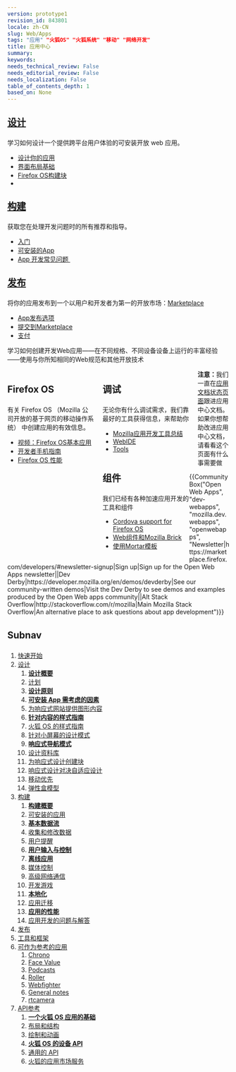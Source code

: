 ```yaml
---
version: prototype1
revision_id: 843801
locale: zh-CN
slug: Web/Apps
tags: "应用" "火狐OS" "火狐系统" "移动" "网络开发"
title: 应用中心
summary: 
keywords: 
needs_technical_review: False
needs_editorial_review: False
needs_localization: False
table_of_contents_depth: 1
based_on: None
---
```

<div class="initial-steps clear" id="sect1">
<div class="panel">
<h2 class="section-design" id="设计" style="margin-bottom: 20px; line-height: 30px; "><a href="https://developer.mozilla.org/zh-CN/docs/Web/Apps/Design">设计</a></h2>

<p>学习如何设计一个提供跨平台用户体验的可安装开放 web 应用。</p>

<ul class="no-bullets">
 <li><a href="https://developer.mozilla.org/zh-CN/Apps/Design/Planning_your_app">设计你的应用</a></li>
 <li><a href="https://developer.mozilla.org/zh-CN/Apps/Design/UI_layout_basics">界面布局基础</a></li>
 <li><a href="https://developer.mozilla.org/zh-CN/Apps/Design/Firefox_OS_building_blocks">Firefox OS构建块</a></li>
 <li>&nbsp;</li>
</ul>
</div>

<div class="panel">
<h2 class="section-build" id="构建" style="margin-bottom: 20px; line-height: 30px; "><a href="https://developer.mozilla.org/zh-CN/docs/Web/Apps/Build">构建</a></h2>

<p>获取您在处理开发问题时的所有推荐和指导。</p>

<ul class="no-bullets">
 <li><a href="https://developer.mozilla.org/zh-CN/Apps/Quickstart">入门</a></li>
 <li><a href="https://developer.mozilla.org/zh-CN/Apps/Build/installable_apps">可安装的App</a></li>
 <li><a href="https://developer.mozilla.org/zh-CN/Apps/Developing/App_development_FAQ">App 开发常见问题&nbsp;</a></li>
</ul>
</div>

<div class="panel">
<h2 class="section-publish" id="发布" style="margin-bottom: 20px; line-height: 30px; "><a href="https://developer.mozilla.org/zh-CN/docs/Mozilla/Marketplace">发布</a></h2>

<p>将你的应用发布到一个以用户和开发者为第一的开放市场：<a href="https://developer.mozilla.org/zh-CN/Marketplace">Marketplace</a></p>

<ul class="no-bullets">
 <li><a href="https://developer.mozilla.org/zh-CN/Marketplace/Publishing/Publish_options">App发布选项</a></li>
 <li><a href="https://developer.mozilla.org/zh-CN/Marketplace/Submission/Submitting_an_app">提交到Marketplace</a></li>
 <li><a href="https://developer.mozilla.org/zh-CN/Marketplace/Monetization">支付</a></li>
</ul>
</div>
</div>

<div class="summary">
<p><span class="seoSummary" style="border-bottom-width:0px; border-left-width:0px; border-right-width:0px; border-top-width:0px; padding-bottom:0px; padding-left:0px; padding-right:0px; padding-top:0px">学习如何创建开发Web应用——在不同规格、不同设备设备上运行的丰富经验——使用与你所知相同的Web规范和其他开放技术</span></p>
</div>

<div class="column-container">
<div class="column-4" style="margin-right: 19px; width: 197px; float: left; ">
<h2 id="Firefox_OS" style="margin-bottom: 20px; line-height: 30px; ">Firefox OS</h2>

<p>有关 Firefox OS （Mozilla 公司开放的基于网页的移动操作系统） 中创建应用的有效信息。&nbsp;</p>

<ul>
 <li><a href="https://developer.mozilla.org/zh-CN/Firefox_OS/Screencast_series:_App_Basics_for_Firefox_OS">视频：Firefox OS基本应用</a></li>
 <li><a href="https://developer.mozilla.org/zh-CN/Firefox_OS/Developer_phone_guide">开发者手机指南</a></li>
 <li><a href="https://developer.mozilla.org/zh-CN/Apps/Build/Performance/Firefox_OS_performance_testing">Firefox OS 性能</a></li>
</ul>
</div>

<div class="column-4" style="margin-right: 19px; width: 197px; float: left; ">
<h2 id="调试" style="margin-bottom: 20px; line-height: 30px; ">调试</h2>

<p>无论你有什么调试需求，我们靠最好的工具获得信息，来帮助你</p>

<ul>
 <li><a href="https://developer.mozilla.org/zh-CN/Apps/Tools_and_frameworks/App_developer_tools">Mozilla应用开发工具总结</a></li>
 <li><a href="https://developer.mozilla.org/zh-CN/docs/Tools/WebIDE">WebIDE</a></li>
 <li><a href="https://developer.mozilla.org/zh-CN/docs/Tools">Tools</a></li>
</ul>
</div>

<div class="column-4" style="width: 197px; float: left; ">
<h2 id="组件" style="margin-bottom: 20px; line-height: 30px; ">组件</h2>

<p>我们已经有各种加速应用开发的工具和组件</p>

<ul>
 <li><a href="https://developer.mozilla.org/zh-CN/Apps/Tools_and_frameworks/Cordova_support_for_Firefox_OS">Cordova support for Firefox OS</a></li>
 <li><a href="https://developer.mozilla.org/zh-CN/Apps/Tools_and_frameworks/Web_components">Web组件和Mozilla Brick</a></li>
 <li><a href="https://developer.mozilla.org/zh-CN/docs/Web/Apps/Developing/App_templates">使用Mortar模板</a></li>
</ul>
</div>
</div>

<div class="note">
<p><strong>注意：</strong>我们一直在<a href="https://developer.mozilla.org/zh-CN/docs/MDN/Doc_status/Apps">应用文档状态页面</a>跟进应用中心文档。如果你想帮助改进应用中心文档，请看看这个页面有什么事需要做</p>
</div>

<p>{{CommunityBox("Open Web Apps", "dev-webapps", "mozilla.dev.webapps", "openwebapps", "Newsletter|https://marketplace.firefox.com/developers/#newsletter-signup|Sign up|Sign up for the Open Web Apps newsletter||Dev Derby|https://developer.mozilla.org/en/demos/devderby|See our community-written demos|Visit the Dev Derby to see demos and examples produced by the Open Web apps community||Alt Stack Overflow|http://stackoverflow.com/r/mozilla|Main Mozilla Stack Overflow|An alternative place to ask questions about app development")}}</p>

<h2 id="Subnav" style="margin-bottom: 20px; line-height: 30px; ">Subnav</h2>

<ol>
 <li><a href="https://developer.mozilla.org/zh-CN/Apps/Quickstart">快速开始</a></li>
 <li><a href="https://developer.mozilla.org/zh-CN/Apps/Design" title="Information regarding app and interface design practices.">设计</a>
  <ol>
   <li><strong><a href="https://developer.mozilla.org/zh-CN/Apps/Design">设计概要</a></strong></li>
   <li><a href="https://developer.mozilla.org/zh-CN/Apps/Design/Planning_your_app">计划</a></li>
   <li><strong><a href="https://developer.mozilla.org/zh-CN/Apps/Design/Design_Principles">设计原则</a></strong></li>
   <li><strong><a href="https://developer.mozilla.org/zh-CN/Apps/Design/Installed_app_considerations">可安装 App 需考虑的因素</a></strong></li>
   <li><a href="https://developer.mozilla.org/zh-CN/Apps/Design/Graphics_for_responsive_sites">为响应式网站提供图形内容</a></li>
   <li><strong><a href="https://developer.mozilla.org/zh-CN/Apps/Design/Content">针对内容的样式指南</a></strong></li>
   <li><a href="http://www.mozilla.org/zh-CN/styleguide/products/firefox-os/">火狐 OS 的样式指南</a></li>
   <li><a href="https://developer.mozilla.org/zh-CN/Apps/Design/Patterns">针对小屏幕的设计模式</a></li>
   <li><strong><a href="https://developer.mozilla.org/zh-CN/Apps/Design/Responsive_Navigation_Patterns">响应式导航模式</a></strong></li>
   <li><a href="https://developer.mozilla.org/zh-CN/Apps/Design/Design_asset_library">设计资料库</a></li>
   <li><a href="https://developer.mozilla.org/zh-CN/Apps/app_layout/responsive_design_building_blocks">为响应式设计创建块</a></li>
   <li><a href="https://developer.mozilla.org/zh-CN/Apps/app_layout/Responsive_design_versus_adaptive_design">响应式设计对决自适应设计</a></li>
   <li><a href="https://developer.mozilla.org/zh-CN/Apps/app_layout/Mobile_first">移动优先</a></li>
   <li><a href="https://developer.mozilla.org/zh-CN/docs/Web/Guide/CSS/Flexible_boxes">弹性盒模型</a></li>
  </ol>
 </li>
 <li><a href="https://developer.mozilla.org/zh-CN/Apps/Build" title="This section contains documentation about building app functionality, with HTML5 and device APIs (WebAPIs).">构建</a>
  <ol>
   <li><strong><a href="https://developer.mozilla.org/zh-CN/Apps/Build">构建概要</a></strong></li>
   <li><a href="https://developer.mozilla.org/zh-CN/Apps/Build/installable_apps">可安装的应用</a></li>
   <li><strong><a href="https://developer.mozilla.org/zh-CN/Apps/Build/Basic_data_flow">基本数据流</a></strong></li>
   <li><a href="https://developer.mozilla.org/zh-CN/Apps/Build/gather_and_modify_data">收集和修改数据</a></li>
   <li><a href="https://developer.mozilla.org/zh-CN/Apps/Build/User_notifications">用户提醒</a></li>
   <li><strong><a href="https://developer.mozilla.org/zh-CN/Apps/Build/User_input_methods">用户输入与控制</a></strong></li>
   <li><strong><a href="https://developer.mozilla.org/zh-CN/Apps/Build/Offline">离线应用</a></strong></li>
   <li><a href="https://developer.mozilla.org/zh-CN/Apps/Build/Manipulating_media">媒体控制</a></li>
   <li><a href="https://developer.mozilla.org/zh-CN/Apps/Build/Advanced_network_communication">高级网络通信</a></li>
   <li><a href="https://developer.mozilla.org/zh-CN/docs/Games">开发游戏</a></li>
   <li><strong><a href="https://developer.mozilla.org/zh-CN/Apps/Build/Localization">本地化</a></strong></li>
   <li><a href="https://developer.mozilla.org/zh-CN/Apps/Build/Porting">应用迁移</a></li>
   <li><strong><a href="https://developer.mozilla.org/zh-CN/Apps/Build/Performance">应用的性能</a></strong></li>
   <li><a href="https://developer.mozilla.org/zh-CN/Apps/Build/App_development_FAQ">应用开发的问题与解答</a></li>
  </ol>
 </li>
 <li><a href="https://developer.mozilla.org/zh-CN/Marketplace">发布</a></li>
 <li><a href="https://developer.mozilla.org/zh-CN/Apps/Tools_and_frameworks">工具和框架</a></li>
 <li><a href="https://developer.mozilla.org/zh-CN/Apps/Reference_apps">可作为参考的应用</a>
  <ol>
   <li><a href="https://developer.mozilla.org/zh-CN/Apps/Reference_apps/Chrono">Chrono</a></li>
   <li><a href="https://developer.mozilla.org/zh-CN/Apps/Reference_apps/Face_value">Face Value</a></li>
   <li><a href="https://developer.mozilla.org/zh-CN/Apps/Reference_apps/Podcasts">Podcasts</a></li>
   <li><a href="https://developer.mozilla.org/zh-CN/Apps/Reference_apps/Roller">Roller</a></li>
   <li><a href="https://developer.mozilla.org/zh-CN/Apps/Reference_apps/Webfighter">Webfighter</a></li>
   <li><a href="https://developer.mozilla.org/zh-CN/Apps/Reference_apps/General_notes">General notes</a></li>
   <li><a href="https://developer.mozilla.org/zh-CN/Apps/Reference_apps/rtcamera">rtcamera</a></li>
  </ol>
 </li>
 <li><a href="https://developer.mozilla.org/zh-CN/Apps/Reference">API参考</a>
  <ol>
   <li><strong><a href="https://developer.mozilla.org/zh-CN/Apps/Reference/Foundation_of_a_Firefox_OS_app">一个火狐 OS 应用的基础</a></strong></li>
   <li><a href="https://developer.mozilla.org/zh-CN/Apps/Reference/Layout_and_structure">布局和结构</a></li>
   <li><a href="https://developer.mozilla.org/zh-CN/Apps/Reference/Drawing_and_animation">绘制和动画</a></li>
   <li><strong><a href="https://developer.mozilla.org/zh-CN/Apps/Reference/Firefox_OS_device_APIs">火狐 OS 的设备&nbsp;API</a></strong></li>
   <li><a href="https://developer.mozilla.org/zh-CN/Apps/Reference/General_Web_APIs">通用的 API</a></li>
   <li><a href="https://developer.mozilla.org/zh-CN/Apps/Reference/Firefox_Marketplace_services">火狐的应用市场服务</a></li>
  </ol>
 </li>
</ol>

